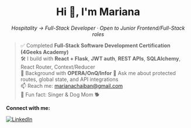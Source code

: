 
<h1 align="center">Hi 👋, I'm Mariana</h1>
<p align="center"><i>Hospitality → Full-Stack Developer · Open to Junior Frontend/Full-Stack roles</i></p>

> ✅ Completed <b>Full-Stack Software Development Certification (4Geeks Academy)</b>  
> 🛠️ I build with <b>React + Flask</b>, <b>JWT auth</b>, <b>REST APIs</b>, <b>SQLAlchemy</b>, React Router, Context/Reducer  
> 🏨 Background with <b>OPERA/OnQ/Infor</b> 
> 💬 Ask me about protected routes, global state, and API integrations  
> 📫 Reach me: <a href="mailto:marianachaiban@gmail.com">marianachaiban@gmail.com</a>  
> 🎵 Fun fact: Singer & Dog Mom 🐕

**Connect with me:**

<p>
  <a href="https://www.linkedin.com/in/marianachaiban">
    <img alt="LinkedIn" src="https://img.shields.io/badge/LinkedIn-0A66C2?style=for-the-badge&logo=linkedin&logoColor=white">
  </a>
</p>
